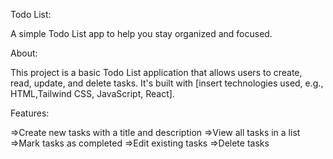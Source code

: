 Todo List:

A simple Todo List app to help you stay organized and focused.

About:

This project is a basic Todo List application that allows users to create, read, update, and delete tasks. It's built with [insert technologies used, e.g., HTML,Tailwind CSS, JavaScript, React].

Features:

=>Create new tasks with a title and description
=>View all tasks in a list
=>Mark tasks as completed
=>Edit existing tasks
=>Delete tasks
